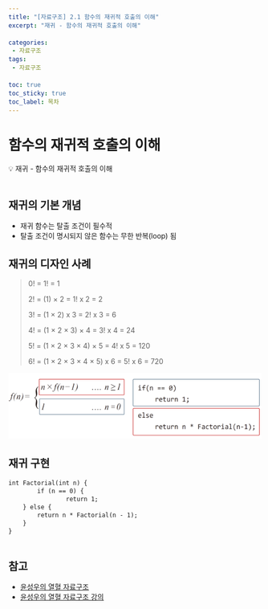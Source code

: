 ```yaml
---
title: "[자료구조] 2.1 함수의 재귀적 호출의 이해" 
excerpt: "재귀 - 함수의 재귀적 호출의 이해"
 
categories:  
 - 자료구조
tags: 
 - 자료구조

toc: true
toc_sticky: true
toc_label: 목차
---
```

# 함수의 재귀적 호출의 이해 

<aside>
💡 재귀 - 함수의 재귀적 호출의 이해 
</aside>
<br>

## 재귀의 기본 개념
- 재귀 함수는 탈출 조건이 필수적
- 탈출 조건이 명시되지 않은 함수는 무한 반복(loop) 됨

## 재귀의 디자인 사례 

> 0! = 1! = 1
>
> 2! = (1) × 2 = 1! x 2 = 2
>
> 3! = (1 × 2) x 3 = 2! x 3 = 6
>
> 4! = (1 × 2 × 3) × 4 = 3! x 4 = 24
> 
> 5! = (1 × 2 × 3 × 4) × 5 = 4! x 5 = 120
> 
> 6! = (1 × 2 × 3 × 4 × 5) x 6 = 5! x 6 = 720

![재귀](/assets/images/posts/data08.png)

## 재귀 구현

```
int Factorial(int n) {
    	if (n == 0) {
        		return 1;
	} else {
		return n * Factorial(n - 1);
	}
}
 
```

## 참고

- [윤성우의 열혈 자료구조](https://book.naver.com/bookdb/book_detail.nhn?bid=6809127) <br>
- [윤성우의 열혈 자료구조 강의](http://www.orentec.co.kr/teachlist/DA_ST_1/teach_sub1.php)
